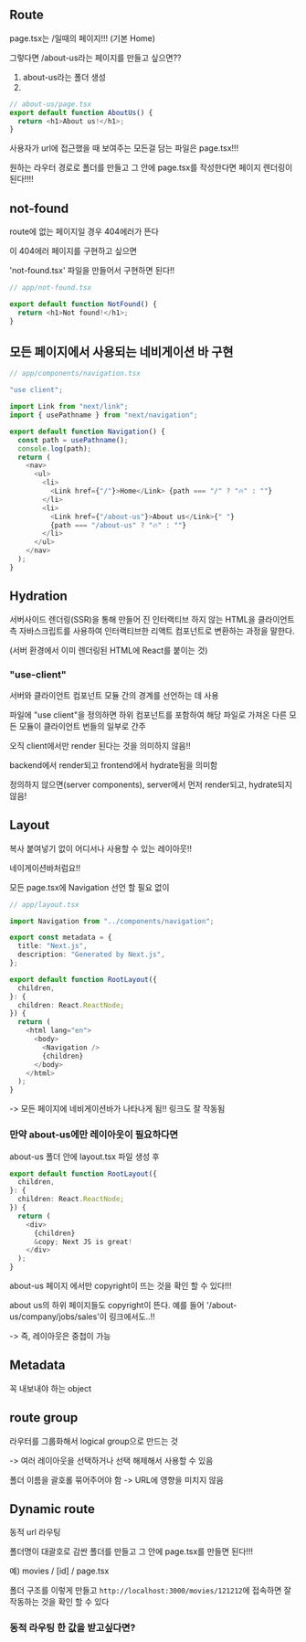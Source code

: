 ## Route

page.tsx는 /일때의 페이지!!! (기본 Home)

그렇다면 /about-us라는 페이지를 만들고 싶으면??

1. about-us라는 폴더 생성
2.

```ts
// about-us/page.tsx
export default function AboutUs() {
  return <h1>About us!</h1>;
}
```

사용자가 url에 접근했을 때 보여주는 모든걸 담는 파일은 page.tsx!!!

원하는 라우터 경로로 폴더를 만들고 그 안에 page.tsx를 작성한다면 페이지 렌더링이 된다!!!!

## not-found

route에 없는 페이지일 경우 404에러가 뜬다

이 404에러 페이지를 구현하고 싶으면

'not-found.tsx' 파일을 만들어서 구현하면 된다!!

```ts
// app/not-found.tsx

export default function NotFound() {
  return <h1>Not found!</h1>;
}
```

## 모든 페이지에서 사용되는 네비게이션 바 구현

```ts
// app/components/navigation.tsx

"use client";

import Link from "next/link";
import { usePathname } from "next/navigation";

export default function Navigation() {
  const path = usePathname();
  console.log(path);
  return (
    <nav>
      <ul>
        <li>
          <Link href={"/"}>Home</Link> {path === "/" ? "🔥" : ""}
        </li>
        <li>
          <Link href={"/about-us"}>About us</Link>{" "}
          {path === "/about-us" ? "🔥" : ""}
        </li>
      </ul>
    </nav>
  );
}
```

## Hydration

서버사이드 렌더링(SSR)을 통해 만들어 진 인터랙티브 하지 않는 HTML을 클라이언트 측 자바스크립트를 사용하여 인터랙티브한 리액트 컴포넌트로 변환하는 과정을 말한다.

(서버 환경에서 이미 렌더링된 HTML에 React를 붙이는 것)

### "use-client"

서버와 클라이언트 컴포넌트 모듈 간의 경계를 선언하는 데 사용

파일에 "use client"을 정의하면 하위 컴포넌트를 포함하여 해당 파일로 가져온 다른 모든 모듈이 클라이언트 번들의 일부로 간주

오직 client에서만 render 된다는 것을 의미하지 않음!!

backend에서 render되고 frontend에서 hydrate됨을 의미함

정의하지 않으면(server components), server에서 먼저 render되고, hydrate되지 않음!

## Layout

복사 붙여넣기 없이 어디서나 사용할 수 있는 레이아웃!!

네이게이션바처럼요!!

모든 page.tsx에 Navigation 선언 할 필요 없이

```ts
// app/layout.tsx

import Navigation from "../components/navigation";

export const metadata = {
  title: "Next.js",
  description: "Generated by Next.js",
};

export default function RootLayout({
  children,
}: {
  children: React.ReactNode;
}) {
  return (
    <html lang="en">
      <body>
        <Navigation />
        {children}
      </body>
    </html>
  );
}
```

-> 모든 페이지에 네비게이션바가 나타나게 됨!! 링크도 잘 작동됨

### 만약 about-us에만 레이아웃이 필요하다면

about-us 폴더 안에 layout.tsx 파일 생성 후

```ts
export default function RootLayout({
  children,
}: {
  children: React.ReactNode;
}) {
  return (
    <div>
      {children}
      &copy; Next JS is great!
    </div>
  );
}
```

about-us 페이지 에서만 copyright이 뜨는 것을 확인 할 수 있다!!!

about us의 하위 페이지들도 copyright이 뜬다. 예를 들어 '/about-us/company/jobs/sales'이 링크에서도..!!

-> 즉, 레이아웃은 중첩이 가능

## Metadata

꼭 내보내야 하는 object

## route group

라우터를 그룹화해서 logical group으로 만드는 것

-> 여러 레이아웃을 선택하거나 선택 해제해서 사용할 수 있음

폴더 이름을 괄호롤 묶어주어야 함 -> URL에 영향을 미치지 않음

## Dynamic route

동적 url 라우팅

폴더명이 대괄호로 감싼 폴더를 만들고 그 안에 page.tsx를 만들면 된다!!!

예) movies / [id] / page.tsx

폴더 구조를 이렇게 만들고 `http://localhost:3000/movies/121212`에 접속하면 잘 작동하는 것을 확인 할 수 있다

### 동적 라우팅 한 값을 받고싶다면?
